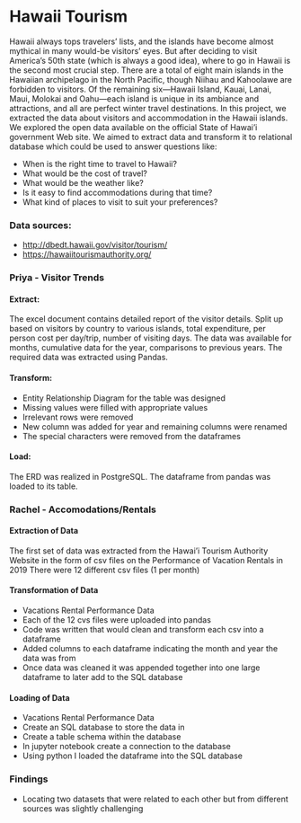 # Hawaii Tourism
Hawaii always tops travelers’ lists, and the islands have become almost mythical in many would-be visitors’ eyes. But after deciding to visit America’s 50th state (which is always a good idea), where to go in Hawaii is the second most crucial step. There are a total of eight main islands in the Hawaiian archipelago in the North Pacific, though Niihau and Kahoolawe are forbidden to visitors. Of the remaining six—Hawaii Island, Kauai, Lanai, Maui, Molokai and Oahu—each island is unique in its ambiance and attractions, and all are perfect winter travel destinations.
In this project, we extracted the data about visitors and accommodation in the Hawaii islands. We explored the open data available on the official State of Hawai’i government Web site. We aimed to extract data and transform it to relational database which could be used to answer questions like:
-	When is the right time to travel to Hawaii?
-	What would be the cost of travel?
-	What would be the weather like?
-	Is it easy to find accommodations during that time?
-	What kind of places to visit to suit your preferences?

### Data sources:

- http://dbedt.hawaii.gov/visitor/tourism/ 
- https://hawaiitourismauthority.org/ 

### Priya - Visitor Trends

#### Extract: 
The excel document contains detailed report of the visitor details. Split up based on visitors by country to various islands, total expenditure, per person cost per day/trip, number of visiting days. The data was available for months, cumulative data for the year, comparisons to previous years. 
The required data was extracted using Pandas. 

#### Transform:
-	Entity Relationship Diagram for the table was designed
-	Missing values were filled with appropriate values
-	Irrelevant rows were removed
-	New column was added for year and remaining columns were renamed
-	The special characters were removed from the dataframes

#### Load: 
The ERD was realized in PostgreSQL.
The dataframe from pandas was loaded to its table.

### Rachel - Accomodations/Rentals

#### Extraction of Data
The first set of data was extracted from the Hawai’i Tourism Authority Website in the form of csv files on the Performance of Vacation Rentals in 2019
There were 12 different csv files (1 per month)


#### Transformation of Data
- Vacations Rental Performance Data
- Each of the 12 cvs files were uploaded into pandas
- Code was written that would clean and transform each csv into a dataframe
- Added columns to each dataframe indicating the month and year the data was from
- Once data was cleaned it was appended together into one large dataframe to later add to the SQL database

#### Loading of Data
- Vacations Rental Performance Data
- Create an SQL database to store the data in
- Create a table schema within the database
- In jupyter notebook create a connection to the database
- Using python I loaded the dataframe into the SQL database

### Findings
- Locating two datasets that were related to each other but from different sources was slightly challenging




